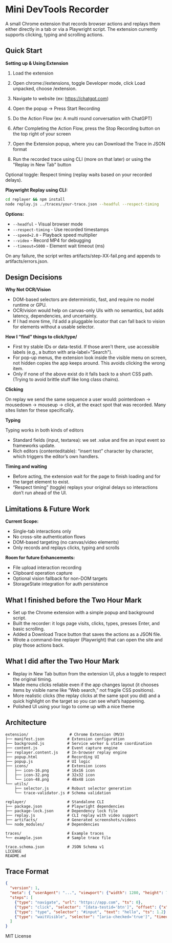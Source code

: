 # Mini DevTools Recorder

A small Chrome extension that records browser actions and replays them either directly in a tab or via a Playwright script.
The extension currently supports clicking, typing and scrolling actions.

## Quick Start

**Setting up & Using Extension**

1. Load the extension

2. Open chrome://extensions, toggle Developer mode, click Load unpacked, choose /extension.

3. Navigate to website (ex: https://chatgpt.com)

4. Open the popup → Press Start Recording

5. Do the Action Flow (ex: A multi round conversation with ChatGPT)

6. After Completing the Action Flow, press the Stop Recording button on the top right of your screen

7. Open the Extension popup, where you can Download the Trace in JSON format

8. Run the recorded trace using CLI (more on that later) or using the "Replay in New Tab" button

Optional toggle: Respect timing (replay waits based on your recorded delays).

**Playwright Replay using CLI:**
```bash
cd replayer && npm install
node replay.js ../traces/your-trace.json --headful --respect-timing
```

**Options:**
- `--headful` - Visual browser mode
- `--respect-timing` - Use recorded timestamps
- `--speed=2.0` - Playback speed multiplier  
- `--video` - Record MP4 for debugging
- `--timeout=5000` - Element wait timeout (ms)

On any failure, the script writes artifacts/step-XX-fail.png and appends to artifacts/errors.json.

## Design Decisions

**Why Not OCR/Vision**

- DOM-based selectors are deterministic, fast, and require no model runtime or GPU.
- OCR/vision would help on canvas-only UIs with no semantics, but adds latency, dependencies, and uncertainty.
- If I had more time, I’d add a pluggable locator that can fall back to vision for elements without a usable selector.


**How I  “find” things to click/type/**

- First try stable IDs or data-testid. If those aren’t there, use accessible labels (e.g., a button with aria-label="Search").
- For pop-up menus, the extension look inside the visible menu on screen, not hidden copies the app keeps around. This avoids clicking the wrong item.
- Only if none of the above exist do it falls back to a short CSS path. (Trying to avoid brittle stuff like long class chains).

**Clicking**

On replay we send the same sequence a user would: pointerdown → mousedown → mouseup → click, at the exact spot that was recorded. Many sites listen for these specifically.

**Typing**

Typing works in both kinds of editors
- Standard fields (input, textarea): we set .value and fire an input event so frameworks update.
- Rich editors (contenteditable): “insert text” character by character, which triggers the editor’s own handlers.

**Timing and waiting**

- Before acting, the extension wait for the page to finish loading and for the target element to exist.
- “Respect timing” (toggle) replays your original delays so interactions don’t run ahead of the UI.

## Limitations & Future Work

**Current Scope:**

- Single-tab interactions only
- No cross-site authentication flows
- DOM-based targeting (no canvas/video elements)
- Only records and replays clicks, typing and scrolls 

**Room for future Enhancements:**

- File upload interaction recording  
- Clipboard operation capture
- Optional vision fallback for non-DOM targets
- StorageState integration for auth persistence

## What I finished before the Two Hour Mark

- Set up the Chrome extension with a simple popup and background script.
- Built the recorder: it logs page visits, clicks, types, presses Enter, and basic scrolling.
- Added a Download Trace button that saves the actions as a JSON file.
- Wrote a command-line replayer (Playwright) that can open the site and play those actions back.

## What I did after the Two Hour Mark

- Replay in New Tab button from the extension UI, plus a toggle to respect the original timing.
- Made menu clicks reliable even if the app changes layout (it chooses items by visible name like “Web search,” not fragile CSS positions).
- More realistic clicks (the replay clicks at the same spot you did) and a quick highlight on the target so you can see what’s happening.
- Polished UI using your logo to come up with a nice theme


## Architecture

```
extension/                  # Chrome Extension (MV3)
├── manifest.json          # Extension configuration
├── background.js          # Service worker & state coordination
├── content.js             # Event capture engine
├── replayer.content.js    # In-browser replay engine
├── popup.html             # Recording UI
├── popup.js               # UI logic
├── icons/                 # Extension icons
│   ├── icon-16.png        # 16x16 icon
│   ├── icon-32.png        # 32x32 icon
│   └── icon-48.png        # 48x48 icon
└── utils/
    ├── selector.js        # Robust selector generation
    └── trace-validator.js # Schema validation

replayer/                  # Standalone CLI
├── package.json           # Playwright dependencies
├── package-lock.json      # Dependency lock file
├── replay.js              # CLI replay with video support
├── artifacts/             # Generated screenshots/videos
└── node_modules/          # Dependencies

traces/                    # Example traces
└── example.json           # Sample trace file

trace.schema.json          # JSON Schema v1
LICENSE
README.md
```

## Trace Format

```json
{
  "version": 1,
  "meta": { "userAgent": "...", "viewport": {"width": 1280, "height": 720} },
  "steps": [
    {"type": "navigate", "url": "https://app.com", "ts": 0},
    {"type": "click", "selector": "[data-testid='btn']", "offset": {"x": 10, "y": 8}, "ts": 0.5},
    {"type": "type", "selector": "#input", "text": "hello", "ts": 1.2},
    {"type": "waitVisible", "selector": "[aria-checked='true']", "timeout": 3000, "ts": 1.8}
  ]
}
```

MIT License
